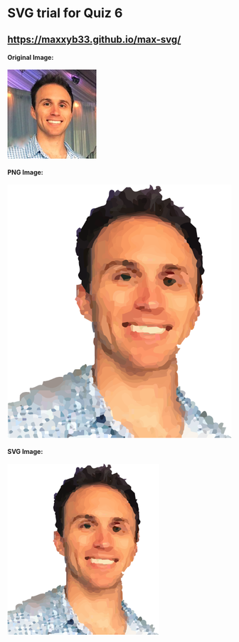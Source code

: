 # SVG trial for Quiz 6

## https://maxxyb33.github.io/max-svg/

#### Original Image:
![JPEG](img/max.jpg "Max JPEG (Original)")

#### PNG Image:
![PNG](img/max.png "Max PNG (Edited)")

#### SVG Image:
![SVG](img/max.svg "Max SVG (Edited)")

